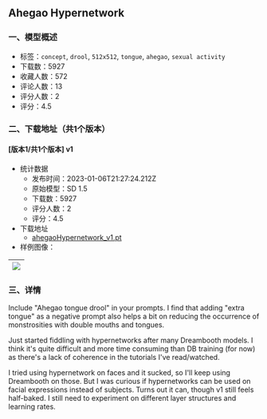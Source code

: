 ## Ahegao Hypernetwork
### 一、模型概述

- 标签：`concept`, `drool`, `512x512`, `tongue`, `ahegao`, `sexual activity`
- 下载数：5927
- 收藏人数：572
- 评论人数：13
- 评分人数：2
- 评分：4.5

### 二、下载地址（共1个版本）

#### [版本1/共1个版本] v1

- 统计数据
  - 发布时间：2023-01-06T21:27:24.212Z
  - 原始模型：SD 1.5
  - 下载数：5927
  - 评分人数：2
  - 评分：4.5
- 下载地址
  - [ahegaoHypernetwork_v1.pt](https://civitai.com/api/download/models/4371)
- 样例图像：

| <img src="https://image.civitai.com/xG1nkqKTMzGDvpLrqFT7WA/093c4416-f3e9-4fdd-5c5b-a78644faed00/width=450/30090.jpeg" /> |
| ---- |


### 三、详情
<p>Include "Ahegao tongue drool" in your prompts. I find that adding "extra tongue" as a negative prompt also helps a bit on reducing the occurrence of monstrosities with double mouths and tongues.</p><p></p><p>Just started fiddling with hypernetworks after many Dreambooth models. I think it's quite difficult and more time consuming than DB training (for now) as there's a lack of coherence in the tutorials I've read/watched. </p><p></p><p>I tried using hypernetwork on faces and it sucked, so I'll keep using Dreambooth on those. But I was curious if hypernetworks can be used on facial expressions instead of subjects. Turns out it can, though v1 still feels half-baked. I still need to experiment on different layer structures and learning rates.</p>